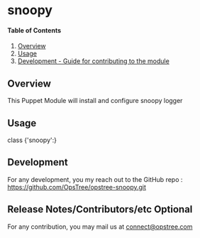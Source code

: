 # snoopy

#### Table of Contents

1. [Overview](#overview)
2. [Usage](#usage)
3. [Development - Guide for contributing to the module](#development)

## Overview

This Puppet Module will install and configure snoopy logger

## Usage

class {'snoopy':}

## Development

For any development, you my reach out to the GitHub repo : https://github.com/OpsTree/opstree-snoopy.git

## Release Notes/Contributors/etc **Optional**

For any  contribution, you may mail us at connect@opstree.com
